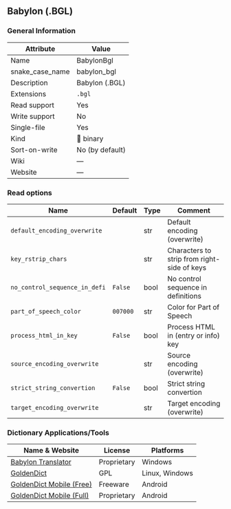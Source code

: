 
## Babylon (.BGL) ##

### General Information ###
Attribute | Value
--------- | -------
Name | BabylonBgl
snake_case_name | babylon_bgl
Description | Babylon (.BGL)
Extensions | `.bgl`
Read support | Yes
Write support | No
Single-file | Yes
Kind | 🔢 binary
Sort-on-write | No (by default)
Wiki | ―
Website | ―


### Read options ###
Name | Default | Type | Comment
---- | ------- | ---- | -------
`default_encoding_overwrite` |  | str | Default encoding (overwrite)
`key_rstrip_chars` |  | str | Characters to strip from right-side of keys
`no_control_sequence_in_defi` | `False` | bool | No control sequence in definitions
`part_of_speech_color` | `007000` | str | Color for Part of Speech
`process_html_in_key` | `False` | bool | Process HTML in (entry or info) key
`source_encoding_overwrite` |  | str | Source encoding (overwrite)
`strict_string_convertion` | `False` | bool | Strict string convertion
`target_encoding_overwrite` |  | str | Target encoding (overwrite)




### Dictionary Applications/Tools ###
Name & Website | License | Platforms
-------------- | ------- | ---------
[Babylon Translator](https://www.babylon-software.com/) | Proprietary | Windows
[GoldenDict](http://goldendict.org/) | GPL | Linux, Windows
[GoldenDict Mobile (Free)](http://goldendict.mobi/) | Freeware | Android
[GoldenDict Mobile (Full)](http://goldendict.mobi/) | Proprietary | Android
